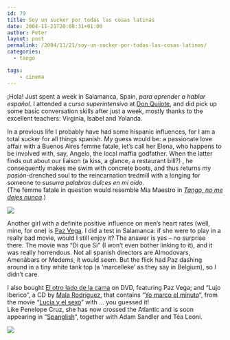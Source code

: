 ```yaml
---
id: 79
title: Soy un sucker por todas las cosas latinas
date: 2004-11-21T20:08:31+01:00
author: Peter
layout: post
permalink: /2004/11/21/soy-un-sucker-por-todas-las-cosas-latinas/
categories:
  - tango

tags:
    - cinema
---
```

¡Hola! Just spent a week in Salamanca, Spain, _para aprender a hablar español_. I attended a _curso superintensivo_ at [Don Quijote](http://www.donquijote.org/), and did pick up some basic conversation skills after just a week, mostly thanks to the excellent teachers: Virginia, Isabel and Yolanda.

In a previous life I probably have had some hispanic influences, for I am a total sucker for all things spanish. My guess would be: a passionate love affair with a Buenos Aires femme fatale, let&#8217;s call her Elena, who happens to be involved with, say, Angelo, the local maffia godfather. When the latter finds out about our liaison (a kiss, a glance, a restaurant bill?) , he consequently makes me swim with concrete boots, and thus returns my <em>pasión</em>-drenched soul to the reincarnation tredmill with a longing for someone to <em>susurra palabras dulces en mi oído</em>.<br /> (The femme fatale in question would resemble Mia Maestro in <em><a href="http://www.imdb.com/title/tt0120274/">Tango, no me dejes nunca</a></em>.)
    </td>
  </tr>
  
![](https://i.pinimg.com/564x/47/d6/47/47d64715011d4fc61850975299ce3a2f.jpg)

Another girl with a definite positive influence on men&#8217;s heart rates (well, mine, for one) is <a href="http://www.imdb.com/name/nm0891895/">Paz Vega</a>. I did a test in Salamanca: if she were to play in a really bad movie, would I still enjoy it? The answer is yes &#8211; no surprise there. The movie was &#8220;Di que Si&#8221; (I won&#8217;t even bother linking to it), and it was really horrendous. Not all spanish directors are Almodovars, Amenábars or Medems, it would seem. But the flick had Paz dashing around in a tiny white tank top (a &#8216;marcelleke&#8217; as they say in Belgium), so I didn&#8217;t care.

I also bought <a href="http://www.imdb.com/title/tt0301524/">El otro lado de la cama</a> on DVD, featuring Paz Vega; and &#8220;Lujo Iberico&#8221;, a CD by <a href="http://www.indyrock.es/malarodriguez.htm">Mala Rodriguez</a>, that contains &#8220;<a href="http://rititi.blogspot.com/2004/09/rititi-educa-o-povao-3-hoje-rapaziada.html">Yo marco el minuto</a>&#8220;, from the movie &#8220;<a href="http://www.imdb.com/title/tt0254455/">Lucia y el sexo</a>&#8221; with &#8230; you guessed it!<br /> Like Penelope Cruz, she has now crossed the Atlantic and is soon appearing in &#8220;<a href="http://www.imdb.com/title/tt0371246/">Spanglish</a>&#8220;, together with Adam Sandler and Téa Leoni.

![](https://i.pinimg.com/originals/e3/53/a5/e353a5e6cab01aec6b41414ba7dcfce6.jpg)
